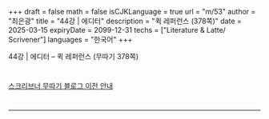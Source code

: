 +++
draft = false
math = false
isCJKLanguage = true
url = "m/53"
author = "최은광"
title = "44강 | 에디터"
description = "퀵 레퍼런스 (378쪽)"
date = 2025-03-15
expiryDate = 2099-12-31
techs = ["Literature & Latte/ Scrivener"]
languages = "한국어"
+++

44강 | 에디터 – 퀵 레퍼런스 (무따기 378쪽)

<!--more--> 

#

[스크리브너 무따기 블로그 이전 안내](../../docs/scrivener/newsroom/scrivener-notice-01/)

#

---

#



#